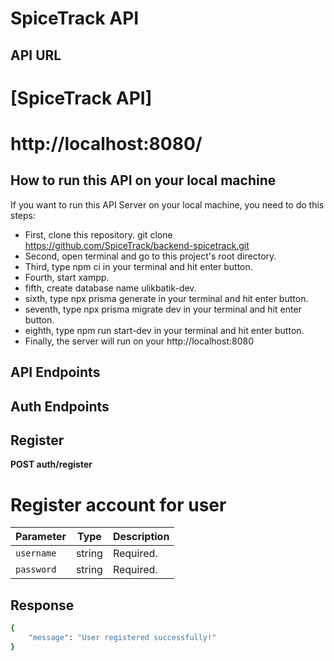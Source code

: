 # SpiceTrack API
## API URL
# [SpiceTrack API]
# **http://localhost:8080/**

## How to run this API on your local machine

If you want to run this API Server on your local machine, you need to do this steps:

- First, clone this repository.  git clone https://github.com/SpiceTrack/backend-spicetrack.git
- Second, open terminal and go to this project's root directory.
- Third, type npm ci in your terminal and hit enter button.
- Fourth, start xampp.
- fifth, create database name ulikbatik-dev.
- sixth, type npx prisma generate in your terminal and hit enter button.
- seventh, type npx prisma migrate dev in your terminal and hit enter button.
- eighth, type npm run start-dev in your terminal and hit enter button.
- Finally, the server will run on your http://localhost:8080

## API Endpoints
## Auth Endpoints
## Register
**POST auth/register**
# Register account for user
| Parameter         | Type   | Description |
|-------------------|--------|-------------|
| `username`        | string | Required.   |
| `password`        | string | Required.   |
## Response
```bash
{
    "message": "User registered successfully!"
}


